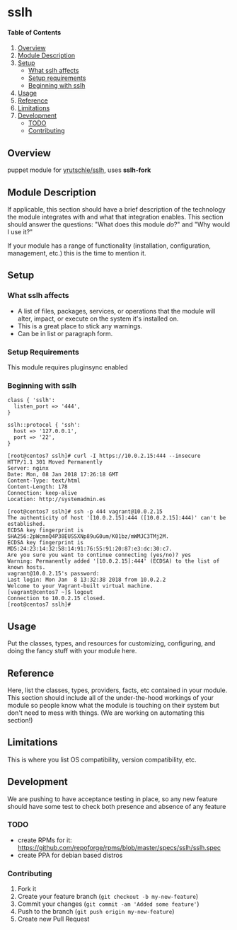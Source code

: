 # sslh

#### Table of Contents

1. [Overview](#overview)
2. [Module Description](#module-description)
3. [Setup](#setup)
    * [What sslh affects](#what-sslh-affects)
    * [Setup requirements](#setup-requirements)
    * [Beginning with sslh](#beginning-with-sslh)
4. [Usage](#usage)
5. [Reference](#reference)
5. [Limitations](#limitations)
6. [Development](#development)
    * [TODO](#todo)
    * [Contributing](#contributing)

## Overview

puppet module for [yrutschle/sslh](https://github.com/yrutschle/sslh), uses **sslh-fork**

## Module Description

If applicable, this section should have a brief description of the technology
the module integrates with and what that integration enables. This section
should answer the questions: "What does this module *do*?" and "Why would I use
it?"

If your module has a range of functionality (installation, configuration,
management, etc.) this is the time to mention it.

## Setup

### What sslh affects

* A list of files, packages, services, or operations that the module will alter,
  impact, or execute on the system it's installed on.
* This is a great place to stick any warnings.
* Can be in list or paragraph form.

### Setup Requirements

This module requires pluginsync enabled

### Beginning with sslh

```puppet
class { 'sslh':
  listen_port => '444',
}

sslh::protocol { 'ssh':
  host => '127.0.0.1',
  port => '22',
}
```

```
[root@centos7 sslh]# curl -I https://10.0.2.15:444 --insecure
HTTP/1.1 301 Moved Permanently
Server: nginx
Date: Mon, 08 Jan 2018 17:26:18 GMT
Content-Type: text/html
Content-Length: 178
Connection: keep-alive
Location: http://systemadmin.es

[root@centos7 sslh]# ssh -p 444 vagrant@10.0.2.15
The authenticity of host '[10.0.2.15]:444 ([10.0.2.15]:444)' can't be established.
ECDSA key fingerprint is SHA256:2pWcmnQ4P38EUSSXNp89uG0um/K01bz/mWMJC3TMj2M.
ECDSA key fingerprint is MD5:24:23:14:32:58:14:91:76:55:91:20:87:e3:dc:30:c7.
Are you sure you want to continue connecting (yes/no)? yes
Warning: Permanently added '[10.0.2.15]:444' (ECDSA) to the list of known hosts.
vagrant@10.0.2.15's password:
Last login: Mon Jan  8 13:32:38 2018 from 10.0.2.2
Welcome to your Vagrant-built virtual machine.
[vagrant@centos7 ~]$ logout
Connection to 10.0.2.15 closed.
[root@centos7 sslh]# 
```

## Usage

Put the classes, types, and resources for customizing, configuring, and doing
the fancy stuff with your module here.

## Reference

Here, list the classes, types, providers, facts, etc contained in your module.
This section should include all of the under-the-hood workings of your module so
people know what the module is touching on their system but don't need to mess
with things. (We are working on automating this section!)

## Limitations

This is where you list OS compatibility, version compatibility, etc.

## Development

We are pushing to have acceptance testing in place, so any new feature should
have some test to check both presence and absence of any feature

### TODO

* create RPMs for it: https://github.com/repoforge/rpms/blob/master/specs/sslh/sslh.spec
* create PPA for debian based distros

### Contributing

1. Fork it
2. Create your feature branch (`git checkout -b my-new-feature`)
3. Commit your changes (`git commit -am 'Added some feature'`)
4. Push to the branch (`git push origin my-new-feature`)
5. Create new Pull Request
